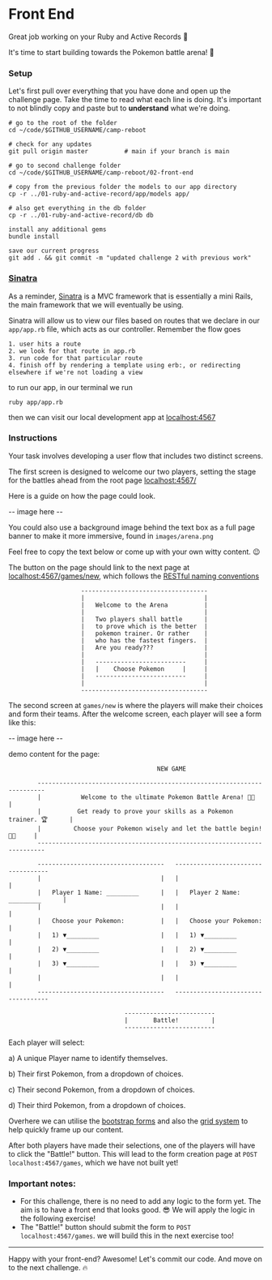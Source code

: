 # Front End

Great job working on your Ruby and Active Records 🎉

It's time to start building towards the Pokemon battle arena! 🥊

### Setup

Let's first pull over everything that you have done and open up the challenge page. Take the time to read what each line is doing. It's important to not blindly copy and paste but to **understand** what we're doing.

```
# go to the root of the folder
cd ~/code/$GITHUB_USERNAME/camp-reboot

# check for any updates
git pull origin master          # main if your branch is main

# go to second challenge folder
cd ~/code/$GITHUB_USERNAME/camp-reboot/02-front-end

# copy from the previous folder the models to our app directory
cp -r ../01-ruby-and-active-record/app/models app/

# also get everything in the db folder
cp -r ../01-ruby-and-active-record/db db

install any additional gems
bundle install

save our current progress
git add . && git commit -m "updated challenge 2 with previous work"
```

### [Sinatra](https://sinatrarb.com/)

As a reminder, [Sinatra](https://sinatrarb.com/) is a MVC framework that is essentially a mini Rails, the main framework that we will eventually be using.

Sinatra will allow us to view our files based on routes that we declare in our `app/app.rb` file, which acts as our controller. Remember the flow goes

```
1. user hits a route
2. we look for that route in app.rb
3. run code for that particular route
4. finish off by rendering a template using erb:, or redirecting elsewhere if we're not loading a view
```

to run our app, in our terminal we run

```
ruby app/app.rb
```

then we can visit our local development app at [localhost:4567](http://localhost:4567)

### Instructions

Your task involves developing a user flow that includes two distinct screens.

The first screen is designed to welcome our two players, setting the stage for the battles ahead from the root page [localhost:4567/](http://localhost:4567)

Here is a guide on how the page could look.

-- image here --

You could also use a background image behind the text box as a full page banner to make it more immersive, found in `images/arena.png`

Feel free to copy the text below or come up with your own witty content. 😉

The button on the page should link to the next page at [localhost:4567/games/new](http://localhost:4567/games/new), which follows the [RESTful naming conventions](https://en.wikipedia.org/wiki/Representational_state_transfer)

```
                    -----------------------------------
                    |                                 |
                    |   Welcome to the Arena          |
                    |                                 |
                    |   Two players shall battle      |
                    |   to prove which is the better  |
                    |   pokemon trainer. Or rather    |
                    |   who has the fastest fingers.  |
                    |   Are you ready???              |
                    |                                 |
                    |   -------------------------     |
                    |   |    Choose Pokemon     |     |
                    |   -------------------------     |
                    |                                 |
                    -----------------------------------
```

The second screen at `games/new` is where the players will make their choices and form their teams. After the welcome screen, each player will see a form like this:

-- image here --

demo content for the page:

```
                                         NEW GAME

        ------------------------------------------------------------------------
        |           Welcome to the ultimate Pokemon Battle Arena! 🎉🎉          |
        |          Get ready to prove your skills as a Pokemon trainer. 🏆      |
        |         Choose your Pokemon wisely and let the battle begin! 🥊🔥     |
        ------------------------------------------------------------------------

        -----------------------------------   -----------------------------------
        |                                 |   |                                 |
        |   Player 1 Name: _________      |   |   Player 2 Name: _________      |
        |                                 |   |                                 |
        |   Choose your Pokemon:          |   |   Choose your Pokemon:          |
        |   1) ▼_________                 |   |   1) ▼_________                 |
        |   2) ▼_________                 |   |   2) ▼_________                 |
        |   3) ▼_________                 |   |   3) ▼_________                 |
        |                                 |   |                                 |
        -----------------------------------   -----------------------------------

                                -------------------------
                                |       Battle!         |
                                -------------------------
```

Each player will select:

a) A unique Player name to identify themselves.

b) Their first Pokemon, from a dropdown of choices.

c) Their second Pokemon, from a dropdown of choices.

d) Their third Pokemon, from a dropdown of choices.

Overhere we can utilise the [bootstrap forms](https://getbootstrap.com/docs/5.0/forms/overview/) and also the [grid system](https://getbootstrap.com/docs/5.0/layout/grid/) to help quickly frame up our content.

After both players have made their selections, one of the players will have to click the "Battle!" button. This will lead to the form creation page at `POST localhost:4567/games`, which we have not built yet!

### Important notes:

- For this challenge, there is no need to add any logic to the form yet. The aim is to have a front end that looks good. 😎 We will apply the logic in the following exercise!
- The "Battle!" button should submit the form to `POST localhost:4567/games`. we will build this in the next exercise too!

---

Happy with your front-end? Awesome! Let's commit our code. And move on to the next challenge. 🔥
